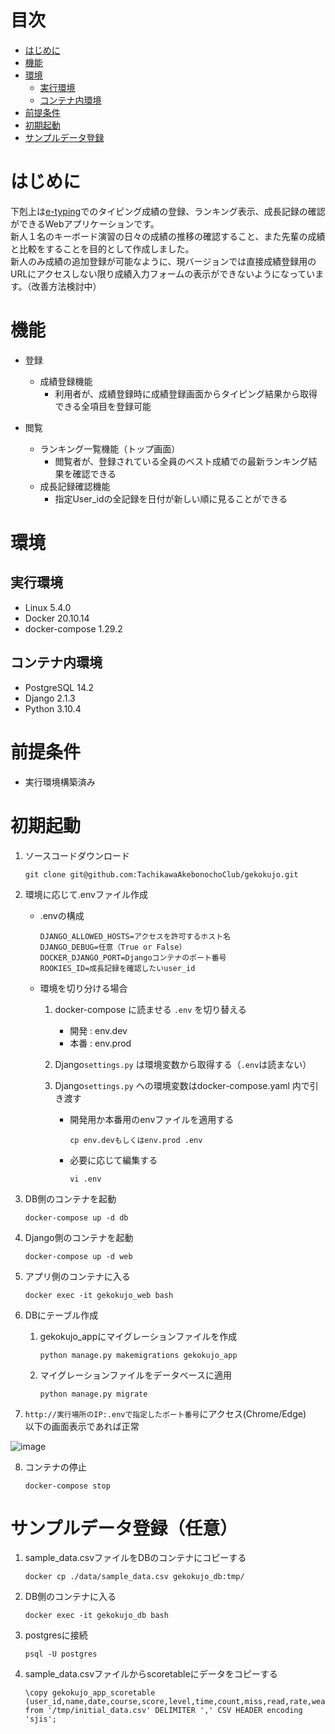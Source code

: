 # 目次

- [はじめに](#はじめに)
- [機能](#機能)
- [環境](#環境)
   - [実行環境](#実行環境)
   - [コンテナ内環境](#コンテナ内環境)
- [前提条件](#前提条件)
- [初期起動](#初期起動)
- [サンプルデータ登録](#サンプルデータ登録任意)

# はじめに

下剋上は[e-typing](https://www.e-typing.ne.jp/)でのタイピング成績の登録、ランキング表示、成長記録の確認ができるWebアプリケーションです。<br>
新人１名のキーボード演習の日々の成績の推移の確認すること、また先輩の成績と比較をすることを目的として作成しました。<br>
新人のみ成績の追加登録が可能なように、現バージョンでは直接成績登録用のURLにアクセスしない限り成績入力フォームの表示ができないようになっています。（改善方法検討中）

# 機能

- 登録
  - 成績登録機能
    - 利用者が、成績登録時に成績登録画面からタイピング結果から取得できる全項目を登録可能
    

- 閲覧
  - ランキング一覧機能（トップ画面）
    - 閲覧者が、登録されている全員のベスト成績での最新ランキング結果を確認できる
  - 成長記録確認機能
    - 指定User_idの全記録を日付が新しい順に見ることができる

# 環境
## 実行環境
- Linux 5.4.0
- Docker 20.10.14
- docker-compose 1.29.2

## コンテナ内環境
- PostgreSQL 14.2
- Django 2.1.3
- Python 3.10.4

# 前提条件

- 実行環境構築済み

# 初期起動

1. ソースコードダウンロード<br>
    ```
    git clone git@github.com:TachikawaAkebonochoClub/gekokujo.git
    ```
2. 環境に応じて.envファイル作成<br>
    - .envの構成
      ```
      DJANGO_ALLOWED_HOSTS=アクセスを許可するホスト名
      DJANGO_DEBUG=任意（True or False）
      DOCKER_DJANGO_PORT=Djangoコンテナのポート番号
      ROOKIES_ID=成長記録を確認したいuser_id
      ```

    - 環境を切り分ける場合
      1. docker-compose に読ませる `.env` を切り替える
          - 開発 : env.dev
          - 本番 : env.prod
      2. Django`settings.py` は環境変数から取得する（`.env`は読まない）
      3. Django`settings.py` への環境変数はdocker-compose.yaml 内で引き渡す
      
          - 開発用か本番用のenvファイルを適用する
            ```
            cp env.devもしくはenv.prod .env
            ```
          - 必要に応じて編集する
            ```
            vi .env
            ```

3. DB側のコンテナを起動<br>
    ```
    docker-compose up -d db
    ```
4. Django側のコンテナを起動<br>
    ```
    docker-compose up -d web
    ```
5. アプリ側のコンテナに入る<br>
    ```
    docker exec -it gekokujo_web bash
    ```

6. DBにテーブル作成<br>
    1. gekokujo_appにマイグレーションファイルを作成<br>
        ```
        python manage.py makemigrations gekokujo_app
        ```
    2. マイグレーションファイルをデータベースに適用<br>
        ```
        python manage.py migrate
        ```


7. `http://実行場所のIP:.envで指定したポート番号`にアクセス(Chrome/Edge)<br>
  以下の画面表示であれば正常

![image](https://user-images.githubusercontent.com/107466011/175890119-c21fabac-4036-4ead-ad0c-7cd7031d8d2f.png)

8. コンテナの停止<br>
    ```
    docker-compose stop
    ```

# サンプルデータ登録（任意）

1. sample_data.csvファイルをDBのコンテナにコピーする<br>
    ```
    docker cp ./data/sample_data.csv gekokujo_db:tmp/
    ```
2. DB側のコンテナに入る<br>
    ```
    docker exec -it gekokujo_db bash
    ```
3. postgresに接続<br>
    ```
    psql -U postgres
    ```
4. sample_data.csvファイルからscoretableにデータをコピーする<br>
    ```
    \copy gekokujo_app_scoretable (user_id,name,date,course,score,level,time,count,miss,read,rate,weakness) from '/tmp/initial_data.csv' DELIMITER ',' CSV HEADER encoding 'sjis';
    ```

